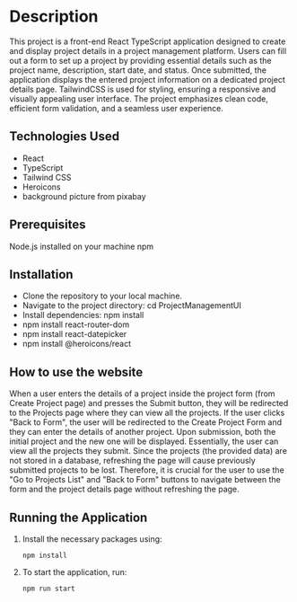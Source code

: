 # Description

This project is a front-end React TypeScript application designed to create and display project details in a project management platform.
Users can fill out a form to set up a project by providing essential details such as the project name, description, start date, and status. Once submitted, the application displays the entered project information on a dedicated project details page.
TailwindCSS is used for styling, ensuring a responsive and visually appealing user interface. The project emphasizes clean code, efficient form validation, and a seamless user experience.

## Technologies Used

- React
- TypeScript
- Tailwind CSS
- Heroicons
- background picture from pixabay

## Prerequisites

Node.js installed on your machine
npm

## Installation

- Clone the repository to your local machine.
- Navigate to the project directory: cd ProjectManagementUI
- Install dependencies: npm install
- npm install react-router-dom
- npm install react-datepicker
- npm install @heroicons/react

## How to use the website

When a user enters the details of a project inside the project form (from Create Project page) and presses the Submit button, they will be redirected to the Projects page where they can view all the projects.
If the user clicks "Back to Form", the user will be redirected to the Create Project Form and they can enter the details of another project.
Upon submission, both the initial project and the new one will be displayed. Essentially, the user can view all the projects they submit.
Since the projects (the provided data) are not stored in a database, refreshing the page will cause previously submitted projects to be lost.
Therefore, it is crucial for the user to use the "Go to Projects List" and "Back to Form" buttons to navigate between the form and the project details page without refreshing the page.

## Running the Application

1. Install the necessary packages using:
   ```
   npm install
   ```
2. To start the application, run:
   ```
   npm run start
   ```
